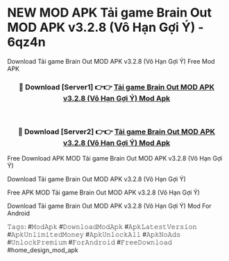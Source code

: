 # NEW MOD APK Tải game Brain Out MOD APK v3.2.8 (Vô Hạn Gợi Ý) - 6qz4n
Download Tải game Brain Out MOD APK v3.2.8 (Vô Hạn Gợi Ý) Free Mod APK

<div align="center">
<h3>🔴 Download [Server1] 👉👉 <a href="https://apk-comot.site?title=Tải_game_Brain_Out_MOD_APK_v3.2.8_(Vô_Hạn_Gợi_Ý)">Tải game Brain Out MOD APK v3.2.8 (Vô Hạn Gợi Ý) Mod Apk</a></h3><br>

<h3>🔴 Download [Server2] 👉👉 <a href="https://apk-comot.site?title=Tải_game_Brain_Out_MOD_APK_v3.2.8_(Vô_Hạn_Gợi_Ý)">Tải game Brain Out MOD APK v3.2.8 (Vô Hạn Gợi Ý) Mod Apk</a></h3>
</div>


Free Download APK MOD Tải game Brain Out MOD APK v3.2.8 (Vô Hạn Gợi Ý)

Download Tải game Brain Out MOD APK v3.2.8 (Vô Hạn Gợi Ý) 

Free APK MOD Tải game Brain Out MOD APK v3.2.8 (Vô Hạn Gợi Ý) 

Download Tải game Brain Out MOD APK v3.2.8 (Vô Hạn Gợi Ý) Mod For Android

𝚃𝚊𝚐𝚜: #𝙼𝚘𝚍𝙰𝚙𝚔 #𝙳𝚘𝚠𝚗𝚕𝚘𝚊𝚍𝙼𝚘𝚍𝙰𝚙𝚔 #𝙰𝚙𝚔𝙻𝚊𝚝𝚎𝚜𝚝𝚅𝚎𝚛𝚜𝚒𝚘𝚗 #𝙰𝚙𝚔𝚄𝚗𝚕𝚒𝚖𝚒𝚝𝚎𝚍𝙼𝚘𝚗𝚎𝚢 #𝙰𝚙𝚔𝚄𝚗𝚕𝚘𝚌𝚔𝙰𝚕𝚕 #𝙰𝚙𝚔𝙽𝚘𝙰𝚍𝚜 #𝚄𝚗𝚕𝚘𝚌𝚔𝙿𝚛𝚎𝚖𝚒𝚞𝚖 #𝙵𝚘𝚛𝙰𝚗𝚍𝚛𝚘𝚒𝚍 #𝙵𝚛𝚎𝚎𝙳𝚘𝚠𝚗𝚕𝚘𝚊𝚍 #home_design_mod_apk